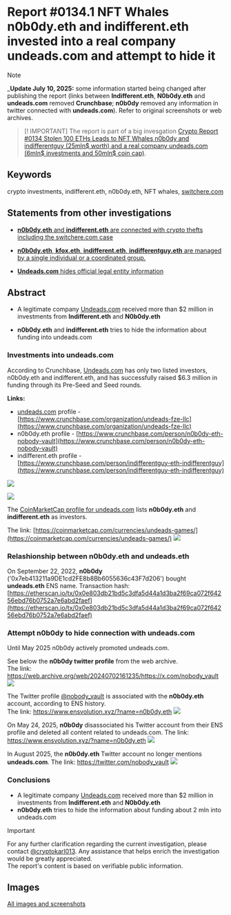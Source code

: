 # Report #0134.1 NFT Whales n0b0dy.eth and indifferent.eth invested into a real company undeads.com and attempt to hide it

> [!NOTE]
> _**Update July 10, 2025:** some information started being changed after publishing the report (links between **Indifferent.eth**, **N0b0dy.eth** and **undeads.com** removed **Crunchbase**; **n0b0dy** removed any information in twitter connected with **undeads.com**). Refer to original screenshots or web archives.

> [! IMPORTANT]
> The report is part of a big invesgation [Crypto Report #0134 Stolen 100 ETHs Leads to NFT Whales n0b0dy and indifferentguy (25mln$ worth) and a real company undeads.com (6mln$ investments and 50mln$ coin cap)](https://cryptokarl013.github.io/report-0134-stolen-ETHs-Leads-to-NFT-Whales-n0b0dy-indifferent-and-investments-into-a-real-company-undeadscom).

## Keywords
crypto investments, indifferent.eth, n0b0dy.eth, NFT whales, [switchere.com](http://switchere.com)

## Statements from other investigations

* [**n0b0dy.eth** and **indifferent.eth** are connected with crypto thefts including the switchere.com case](https://cryptokarl013.github.io/report-0134-stolen-ETHs-Leads-to-NFT-Whales-n0b0dy-indifferent-and-investments-into-a-real-company-undeadscom/report-0134.0-crypto-theft-from-switchere.com-connected-with-nft-whales-n0b0dy.eth-and-indifferent.eth/)

* [**n0b0dy.eth**, **kfox.eth**, **indifferent.eth**, **indifferentguy.eth** are managed by a single individual or a coordinated group.](https://cryptokarl013.github.io/report-0134-stolen-ETHs-Leads-to-NFT-Whales-n0b0dy-indifferent-and-investments-into-a-real-company-undeadscom/report-0134.0-crypto-theft-from-switchere.com-connected-with-nft-whales-n0b0dy.eth-and-indifferent.eth/)

* [**Undeads.com** hides official legal entity information](https://cryptokarl013.github.io/report-0134-stolen-ETHs-Leads-to-NFT-Whales-n0b0dy-indifferent-and-investments-into-a-real-company-undeadscom/report-0134.2-undeadscom-lacks-clear-official-legal-entity-information)

## Abstract

* A legitimate company [Undeads.com](http://undeads.com) received more than $2 million in investments from **Indifferent.eth** and **N0b0dy.eth**

* **n0b0dy.eth** and **indifferent.eth** tries to hide the information about funding into undeads.com

### Investments into undeads.com

According to Crunchbase, [Undeads.com](http://undeads.com) has only two listed investors, n0b0dy.eth and indifferent.eth, and has successfully raised $6.3 million in funding through its Pre-Seed and Seed rounds.

**Links:**

* [undeads.com](http://undeads.com) profile - [https://www.crunchbase.com/organization/undeads-fze-llc](https://www.crunchbase.com/organization/undeads-fze-llc) 
* n0b0dy.eth profile - [https://www.crunchbase.com/person/n0b0dy-eth-nobody-vault](https://www.crunchbase.com/person/n0b0dy-eth-nobody-vault) 
* indifferent.eth profile - [https://www.crunchbase.com/person/indifferentguy-eth-indifferentguy](https://www.crunchbase.com/person/indifferentguy-eth-indifferentguy) 

![](../images/image29.png)

![](../images/image26.png)

The [CoinMarketCap profile for undeads.com]((https://coinmarketcap.com/currencies/undeads-games/)) lists **n0b0dy.eth** and **indifferent.eth** as investors.

The link: [https://coinmarketcap.com/currencies/undeads-games/](https://coinmarketcap.com/currencies/undeads-games/) 
![](../images/image27.png)

### Relashionship between n0b0dy.eth and undeads.eth
On September 22, 2022, **n0b0dy** ('0x7eb413211a9DE1cd2FE8b8Bb6055636c43F7d206') bought **undeads.eth** ENS name.
Transaction hash: [https://etherscan.io/tx/0x0e803db21bd5c3dfa5d44a1d3ba2f69ca072f64256ebd76b0752a7e6abd2faef](https://etherscan.io/tx/0x0e803db21bd5c3dfa5d44a1d3ba2f69ca072f64256ebd76b0752a7e6abd2faef)

### Attempt n0b0dy to hide connection with undeads.com

Until May 2025 n0b0dy actively promoted undeads.com. 

See below the **n0b0dy twitter profile** from the web archive.\
The link: https://web.archive.org/web/20240702161235/https://x.com/nobody_vault
![](../images/n0b0dy_twitter.png)

The Twitter profile [@nobody_vault](https://twitter.com/nobody_vault) is associated with the **n0b0dy.eth** account, according to ENS history.\
The link: https://www.ensvolution.xyz/?name=n0b0dy.eth
![](../images/nobody_ens_history.png)

On May 24, 2025, **n0b0dy** disassociated his Twitter account from their ENS profile and deleted all content related to undeads.com.
The link: https://www.ensvolution.xyz/?name=n0b0dy.eth
![](../images/nobody_ens_history2.png)

In August 2025, the **n0b0dy.eth** Twitter account no longer mentions **undeads.com**.
The link: https://twitter.com/nobody_vault
![](../images/n0b0dy_twitter2.png)

### Conclusions
* A legitimate company [Undeads.com](http://undeads.com) received more than $2 million in investments from **Indifferent.eth** and **N0b0dy.eth**
* **n0b0dy.eth** tries to hide the information about funding about 2 mln into undeads.com

> [!IMPORTANT]
> For any further clarification regarding the current investigation, please contact [@cryptokarl013](https://cryptokarl013.github.com#contacts). Any assistance that helps enrich the investigation would be greatly appreciated.\
> The report's content is based on verifiable public information.

## Images
[All images and screenshots](https://cryptokarl013.github.io/report-0134-stolen-ETHs-Leads-to-NFT-Whales-n0b0dy-indifferent-and-investments-into-a-real-company-undeadscom/images)
